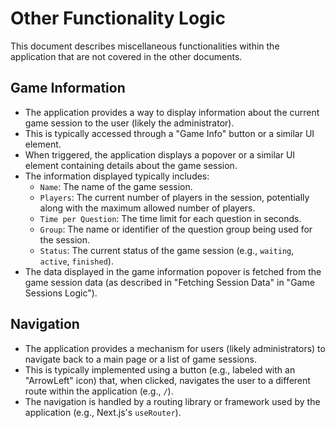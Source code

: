 # Other Functionality Logic

This document describes miscellaneous functionalities within the application that are not covered in the other documents.

## Game Information

-   The application provides a way to display information about the current game session to the user (likely the administrator).
-   This is typically accessed through a "Game Info" button or a similar UI element.
-   When triggered, the application displays a popover or a similar UI element containing details about the game session.
-   The information displayed typically includes:
    -   `Name`: The name of the game session.
    -   `Players`: The current number of players in the session, potentially along with the maximum allowed number of players.
    -   `Time per Question`: The time limit for each question in seconds.
    -   `Group`: The name or identifier of the question group being used for the session.
    -   `Status`: The current status of the game session (e.g., `waiting`, `active`, `finished`).
-   The data displayed in the game information popover is fetched from the game session data (as described in "Fetching Session Data" in "Game Sessions Logic").

## Navigation

-   The application provides a mechanism for users (likely administrators) to navigate back to a main page or a list of game sessions.
-   This is typically implemented using a button (e.g., labeled with an "ArrowLeft" icon) that, when clicked, navigates the user to a different route within the application (e.g., `/`).
-   The navigation is handled by a routing library or framework used by the application (e.g., Next.js's `useRouter`).